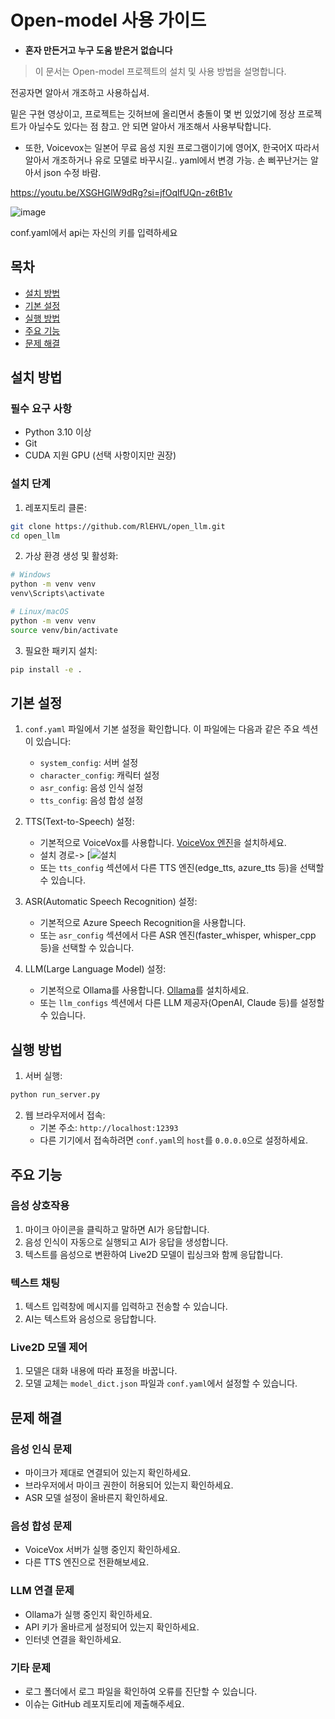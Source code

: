 # Open-model 사용 가이드

- **혼자 만든거고 누구 도움 받은거 없습니다**



> 이 문서는 Open-model 프로젝트의 설치 및 사용 방법을 설명합니다.

전공자면 알아서 개조하고 사용하십셔.

밑은 구현 영상이고, 프로젝트는 깃허브에 올리면서 충돌이 몇 번 있었기에 정상 프로젝트가 아닐수도 있다는 점 참고.
안 되면 알아서 개조해서 사용부탁합니다.

- 또한, Voicevox는 일본어 무료 음성 지원 프로그램이기에 영어X, 한국어X 따라서 알아서 개조하거나 유로 모델로 바꾸시길.. yaml에서 변경 가능. 손 삐꾸난거는 알아서 json 수정 바람.

https://youtu.be/XSGHGlW9dRg?si=jfOqlfUQn-z6tB1v

![image](https://github.com/user-attachments/assets/667d392c-d2e4-417c-9a75-26aed1b3be95)


conf.yaml에서 api는 자신의 키를 입력하세요


## 목차
- [설치 방법](#설치-방법)
- [기본 설정](#기본-설정)
- [실행 방법](#실행-방법)
- [주요 기능](#주요-기능)
- [문제 해결](#문제-해결)

## 설치 방법

### 필수 요구 사항
- Python 3.10 이상
- Git
- CUDA 지원 GPU (선택 사항이지만 권장)

### 설치 단계

1. 레포지토리 클론:
```bash
git clone https://github.com/RlEHVL/open_llm.git
cd open_llm
```

2. 가상 환경 생성 및 활성화:
```bash
# Windows
python -m venv venv
venv\Scripts\activate

# Linux/macOS
python -m venv venv
source venv/bin/activate
```

3. 필요한 패키지 설치:
```bash
pip install -e .
```

## 기본 설정

1. `conf.yaml` 파일에서 기본 설정을 확인합니다. 이 파일에는 다음과 같은 주요 섹션이 있습니다:
   - `system_config`: 서버 설정
   - `character_config`: 캐릭터 설정
   - `asr_config`: 음성 인식 설정
   - `tts_config`: 음성 합성 설정

2. TTS(Text-to-Speech) 설정:
   - 기본적으로 VoiceVox를 사용합니다. [VoiceVox 엔진](https://github.com/VOICEVOX/voicevox_engine)을 설치하세요.
   - 설치 경로-> [![설치](https://voicevox.hiroshiba.jp/)
   - 또는 `tts_config` 섹션에서 다른 TTS 엔진(edge_tts, azure_tts 등)을 선택할 수 있습니다.

3. ASR(Automatic Speech Recognition) 설정:
   - 기본적으로 Azure Speech Recognition을 사용합니다.
   - 또는 `asr_config` 섹션에서 다른 ASR 엔진(faster_whisper, whisper_cpp 등)을 선택할 수 있습니다.

4. LLM(Large Language Model) 설정:
   - 기본적으로 Ollama를 사용합니다. [Ollama](https://ollama.ai/)를 설치하세요.
   - 또는 `llm_configs` 섹션에서 다른 LLM 제공자(OpenAI, Claude 등)를 설정할 수 있습니다.

## 실행 방법

1. 서버 실행:
```bash
python run_server.py
```

2. 웹 브라우저에서 접속:
   - 기본 주소: `http://localhost:12393`
   - 다른 기기에서 접속하려면 `conf.yaml`의 `host`를 `0.0.0.0`으로 설정하세요.

## 주요 기능

### 음성 상호작용
1. 마이크 아이콘을 클릭하고 말하면 AI가 응답합니다.
2. 음성 인식이 자동으로 실행되고 AI가 응답을 생성합니다.
3. 텍스트를 음성으로 변환하여 Live2D 모델이 립싱크와 함께 응답합니다.

### 텍스트 채팅
1. 텍스트 입력창에 메시지를 입력하고 전송할 수 있습니다.
2. AI는 텍스트와 음성으로 응답합니다.

### Live2D 모델 제어
1. 모델은 대화 내용에 따라 표정을 바꿉니다.
2. 모델 교체는 `model_dict.json` 파일과 `conf.yaml`에서 설정할 수 있습니다.

## 문제 해결

### 음성 인식 문제
- 마이크가 제대로 연결되어 있는지 확인하세요.
- 브라우저에서 마이크 권한이 허용되어 있는지 확인하세요.
- ASR 모델 설정이 올바른지 확인하세요.

### 음성 합성 문제
- VoiceVox 서버가 실행 중인지 확인하세요.
- 다른 TTS 엔진으로 전환해보세요.

### LLM 연결 문제
- Ollama가 실행 중인지 확인하세요.
- API 키가 올바르게 설정되어 있는지 확인하세요.
- 인터넷 연결을 확인하세요.

### 기타 문제
- 로그 폴더에서 로그 파일을 확인하여 오류를 진단할 수 있습니다.
- 이슈는 GitHub 레포지토리에 제출해주세요. 
